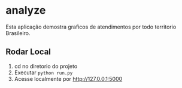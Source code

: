 # analyze

Esta aplicação demostra graficos de atendimentos por todo territorio Brasileiro.

## Rodar Local

1. cd no diretorio do projeto
1. Executar `python run.py`
1. Acesse localmente por <http://127.0.0.1:5000>